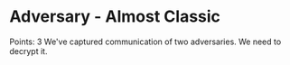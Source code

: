 # Adversary - Almost Classic
Points: 3
We've captured communication of two adversaries. We need to decrypt it.
